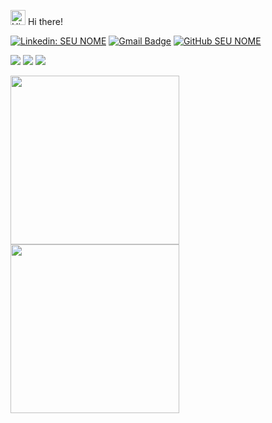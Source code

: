 <img src='https://qpluspicture.oss-cn-beijing.aliyuncs.com/6LjjQA/Hi.gif' alt='Hi' width="24"/> Hi there!    

[![Linkedin: SEU NOME](https://img.shields.io/badge/-USERNAME-blue?style=flat-square&logo=Linkedin&logoColor=white&link=LINK-DO-SEU-LINKEDIN)](LINK-DO-SEU-LINKEDIN)
[![Gmail Badge](https://img.shields.io/badge/-seuemail@email.com-006bed?style=flat-square&logo=Gmail&labelColor=DF0174&logoColor=white&link=mailto:SEU-EMAIL)](mailto:SEU-EMAIL)
[![GitHub SEU NOME]( https://img.shields.io/github/followers/VanessaSwerts?label=follow&style=social)](LINK-DO-SEU-GITHUB)

<p align="left">
  <a href="#" alt="Gmail">
  <img src="https://img.shields.io/badge/-Gmail-FF0000?style=flat-square&labelColor=FF0000&logo=gmail&logoColor=white&link=macorrea-@hotmail.com" /></a>

  <a href="#" alt="Linkedin">
  <img src="https://img.shields.io/badge/-Linkedin-0e76a8?style=flat-square&logo=Linkedin&logoColor=white&link=LINK-DO-SEU-LINKEDIN" /></a>

  <a href="#" alt="Twitter">
  <img src = "https://img.shields.io/twitter/url?style=social&labelColor=DF0174&url=https%3A%2F%2Ftwitter.com%2Fseacello_" /></a>
</p>  

<p float="left">
  <img src="https://i.imgur.com/3EdAQ4p.png" width="270" height="270" align="middle"/>
  <img src="https://i.imgur.com/6vxpewY.png" width="270" height="270" align="middle" /> 
</p>
